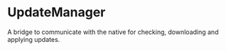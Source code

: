 # UpdateManager

A bridge to communicate with the native for checking, downloading and applying updates.

